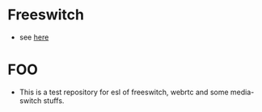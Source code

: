 # Freeswitch
- see [here](https://github.com/signalwire/freeswitch)

# FOO
- This is a test repository for esl of freeswitch, webrtc and some media-switch stuffs.
